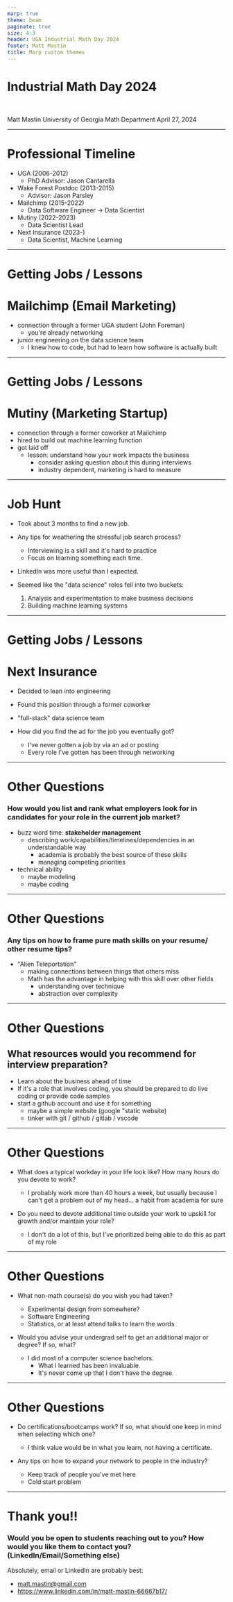 ```yaml
---
marp: true
theme: beam
paginate: true
size: 4:3
header: UGA Industrial Math Day 2024
footer: Matt Mastin
title: Marp custom themes
---
```

<!-- _class: title -->

# Industrial Math Day 2024
<br/>

Matt Mastin
University of Georgia
Math Department
April 27, 2024


---
# Professional Timeline

- UGA (2006-2012)
  - PhD Advisor: Jason Cantarella
- Wake Forest Postdoc (2013-2015)
  - Advisor: Jason Parsley
- Mailchimp (2015-2022)
  - Data Software Engineer -> Data Scientist
- Mutiny (2022-2023)
  - Data Scientist Lead
- Next Insurance (2023-)
  - Data Scientist, Machine Learning

---

# Getting Jobs / Lessons

# Mailchimp (Email Marketing)
  - connection through a former UGA student (John Foreman)
    - you're already networking
  - junior engineering on the data science team
    - I knew how to code, but had to learn how software is actually built

---

# Getting Jobs / Lessons

# Mutiny (Marketing Startup)
  - connection through a former coworker at Mailchimp
  - hired to build out machine learning function
  - got laid off
    - lesson: understand how your work impacts the business
      - consider asking question about this during interviews
      - industry dependent, marketing is hard to measure

---
# Job Hunt

- Took about 3 months to find a new job.
- Any tips for weathering the stressful job search process? 
  - Interviewing is a skill and it's hard to practice
  - Focus on learning something each time.

- LinkedIn was more useful than I expected.

- Seemed like the "data science" roles fell into two buckets:
  1. Analysis and experimentation to make business decisions
  2. Building machine learning systems

---

# Getting Jobs / Lessons

# Next Insurance
  - Decided to lean into engineering
  - Found this position through a former coworker
  - "full-stack" data science team

- How did you find the ad for the job you eventually got? 
  - I've never gotten a job by via an ad or posting
  - Every role I've gotten has been through networking

---

# Other Questions

### How would you list and rank what employers look for in candidates for your role in the current job market?
- buzz word time: **stakeholder management**
  - describing work/capabilities/timelines/dependencies in an understandable way
    - academia is probably the best source of these skills
    - managing competing priorities 
- technical ability
  - maybe modeling
  - maybe coding

---
# Other Questions

### Any tips on how to frame pure math skills on your resume/ other resume tips?  

- "Alien Teleportation"
  - making connections between things that others miss
  - Math has the advantage in helping with this skill over other fields
    - understanding over technique
    - abstraction over complexity

---
# Other Questions

## What resources would you recommend for interview preparation?
  - Learn about the business ahead of time
  - If it's a role that involves coding, you should be prepared to do live coding or provide code samples
  - start a github account and use it for something
    - maybe a simple website (google "static website)
    - tinker with git / github / gitlab / vscode


---
# Other Questions


- What does a typical workday in your life look like? How many hours do you devote to work? 
  - I probably work more than 40 hours a week, but usually because I can't get a problem out of my head... a habit from academia for sure


- Do you need to devote additional time outside your work to upskill for growth and/or maintain your role? 
  - I don't do a lot of this, but I've prioritized being able to do this as part of my role

---

# Other Questions

- What non-math course(s) do you wish you had taken?
  - Experimental design from somewhere?
  - Software Engineering
  - Statistics, or at least attend talks to learn the words

- Would you advise your undergrad self to get an additional major or degree? If so, what? 
  - I did most of a computer science bachelors.
    - What I learned has been invaluable.
    - It's never come up that I don't have the degree.

---
# Other Questions

- Do certifications/bootcamps work? If so, what should one keep in mind when selecting which one?
  - I think value would be in what you learn, not having a certificate.

- Any tips on how to expand your network to people in the industry?
  - Keep track of people you've met here
  - Cold start problem

---
# Thank you!!

### Would you be open to students reaching out to you? How would you like them to contact you? (LinkedIn/Email/Something else) 

Absolutely, email or LinkedIn are probably best:

- matt.mastin@gmail.com
- https://www.linkedin.com/in/matt-mastin-66667b17/


